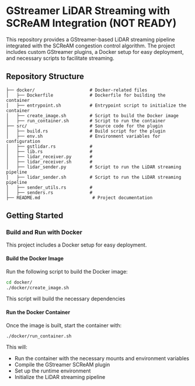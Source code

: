 # **GStreamer LiDAR Streaming with SCReAM Integration (NOT READY)**

This repository provides a GStreamer-based LiDAR streaming pipeline integrated with the SCReAM congestion control algorithm. The project includes custom GStreamer plugins, a Docker setup for easy deployment, and necessary scripts to facilitate streaming.  

## **Repository Structure**  

```
├── docker/                     # Docker-related files
│   ├── Dockerfile              # Dockerfile for building the container
│   ├── entrypoint.sh           # Entrypoint script to initialize the container
│   ├── create_image.sh         # Script to build the Docker image
│   ├── run_container.sh        # Script to run the container
├── src/                        # Source code for the plugin
│   ├── build.rs                # Build script for the plugin
│   ├── env.sh                  # Environment variables for configuration
│   ├── gstlidar.rs             # 
│   ├── lib.rs                  #
│   ├── lidar_receiver.py       #
│   ├── lidar_receiver.sh       #
│   ├── lidar_sender.py         # Script to run the LiDAR streaming pipeline
│   ├── lidar_sender.sh         # Script to run the LiDAR streaming pipeline
│   ├── sender_utils.rs         #
│   ├── senders.rs              # 
├── README.md                    # Project documentation
```

## **Getting Started**

### **Build and Run with Docker**
This project includes a Docker setup for easy deployment.  

#### **Build the Docker Image**
Run the following script to build the Docker image:
```sh
cd docker/
./docker/create_image.sh
```
This script will build the necessary dependencies  

#### **Run the Docker Container**
Once the image is built, start the container with:
```sh
./docker/run_container.sh
```
This will:
- Run the container with the necessary mounts and environment variables  
- Compile the GStreamer SCReAM plugin  
- Set up the runtime environment  
- Initialize the LiDAR streaming pipeline  
